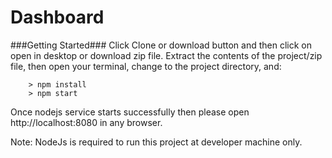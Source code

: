 # Dashboard

###Getting Started###
Click Clone or download button and then click on open in desktop or download zip file.
Extract the contents of the project/zip file, then open your terminal, change to the project directory, and:

```
	> npm install
	> npm start
```

Once nodejs service starts successfully then please open http://localhost:8080 in any browser.

Note: NodeJs is required to run this project at developer machine only.
